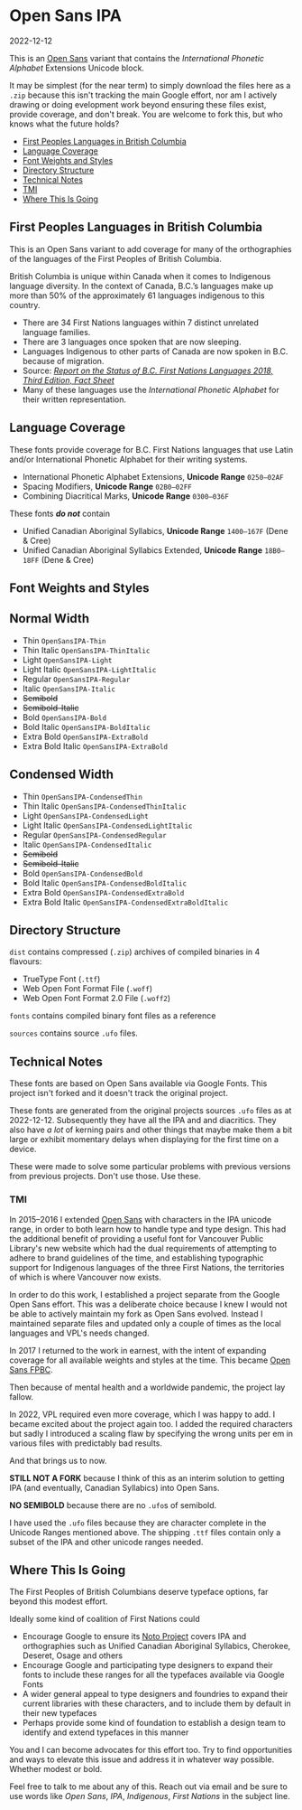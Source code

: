 # Open Sans IPA
2022-12-12

This is an [Open Sans](https://github.com/googlefonts/opensans) variant that contains the *International Phonetic Alphabet* Extensions Unicode block.

It may be simplest (for the near term) to simply download the files here as a `.zip` because this isn't tracking the main Google effort, nor am I actively drawing or doing evelopment work beyond ensuring these files exist, provide coverage, and don't break. You are welcome to fork this, but who knows what the future holds?

- [First Peoples Languages in British Columbia](#first-peoples-languages-in-british-columbia)
- [Language Coverage](#language-coverage)
- [Font Weights and Styles](#font-weights-and-styles)
- [Directory Structure](#directory-structure)
- [Technical Notes](#technical-notes)
- [TMI](#tmi)
- [Where This Is Going](#where-this-is-going)

## First Peoples Languages in British Columbia
This is an Open Sans variant to add coverage for many of the orthographies of the languages of the First Peoples of British Columbia.

British Columbia is unique within Canada when it comes to Indigenous language diversity. In the context of Canada, B.C.’s languages make up more than 50% of the approximately 61 languages indigenous to this country.
- There are 34 First Nations languages within 7 distinct unrelated language families.
- There are 3 languages once spoken that are now sleeping.
- Languages Indigenous to other parts of Canada are now spoken in B.C. because of migration.
- Source: *[Report on the Status of B.C. First Nations Languages 2018, Third Edition, Fact Sheet](https://fpcc.ca/wp-content/uploads/2020/05/FPCC-Fact-Sheet-Language-Report-2018.pdf)*
- Many of these languages use the *International Phonetic Alphabet* for their written representation.

## Language Coverage
These fonts provide coverage for B.C. First Nations languages that use Latin and/or International Phonetic Alphabet for their writing systems.
- International Phonetic Alphabet Extensions, **Unicode Range** `0250—02AF`
- Spacing Modifiers, **Unicode Range** `02B0—02FF`
- Combining Diacritical Marks, **Unicode Range** `0300—036F`

These fonts **_do not_** contain 
- Unified Canadian Aboriginal Syllabics, **Unicode Range** `1400—167F` (Dene & Cree)
- Unified Canadian Aboriginal Syllabics Extended, **Unicode Range** `18B0—18FF` (Dene & Cree)

## Font Weights and Styles
## Normal Width
- Thin `OpenSansIPA-Thin`
- Thin Italic `OpenSansIPA-ThinItalic`
- Light `OpenSansIPA-Light`
- Light Italic `OpenSansIPA-LightItalic`
- Regular `OpenSansIPA-Regular`
- Italic `OpenSansIPA-Italic`
- ~~Semibold~~
- ~~Semibold-Italic~~
- Bold `OpenSansIPA-Bold`
- Bold Italic `OpenSansIPA-BoldItalic`
- Extra Bold `OpenSansIPA-ExtraBold`
- Extra Bold Italic `OpenSansIPA-ExtraBold`

## Condensed Width
- Thin `OpenSansIPA-CondensedThin`
- Thin Italic `OpenSansIPA-CondensedThinItalic`
- Light `OpenSansIPA-CondensedLight`
- Light Italic `OpenSansIPA-CondensedLightItalic`
- Regular `OpenSansIPA-CondensedRegular`
- Italic `OpenSansIPA-CondensedItalic`
- ~~Semibold~~
- ~~Semibold-Italic~~
- Bold `OpenSansIPA-CondensedBold`
- Bold Italic `OpenSansIPA-CondensedBoldItalic`
- Extra Bold `OpenSansIPA-CondensedExtraBold`
- Extra Bold Italic `OpenSansIPA-CondensedExtraBoldItalic`

## Directory Structure

`dist` contains compressed (`.zip`) archives of compiled binaries in 4 flavours:
- TrueType Font (`.ttf`)
- Web Open Font Format File (`.woff`)
- Web Open Font Format 2.0 File (`.woff2`)

`fonts` contains compiled binary font files as a reference

`sources` contains source `.ufo` files.

## Technical Notes
These fonts are based on Open Sans available via Google Fonts. This project isn't forked and it doesn't track the original project.

These fonts are generated from the original projects sources `.ufo` files as at 2022-12-12. Subsequently they have all the IPA and and diacritics. They also have _a lot_ of kerning pairs and other things that maybe make them a bit large or exhibit momentary delays when displaying for the first time on a device.

These were made to solve some particular problems with previous versions from previous projects. Don't use those. Use these.

### TMI
In 2015–2016 I extended [Open Sans](https://github.com/googlefonts/opensans) with characters in the IPA unicode range, in order to both learn how to handle type and type design. This had the additional benefit of providing a useful font for Vancouver Public Library's new website which had the dual requirements of attempting to adhere to brand guidelines of the time, and establishing typographic support for Indigenous languages of the three First Nations, the territories of which is where Vancouver now exists.

In order to do this work, I established a project separate from the Google Open Sans effort. This was a deliberate choice because I knew I would not be able to actively maintain my fork as Open Sans evolved. Instead I maintained separate files and updated only a couple of times as the local languages and VPL's needs changed.

In 2017 I returned to the work in earnest, with the intent of expanding coverage for all available weights and styles at the time. This became [Open Sans FPBC](https://github.com/jonwhipple/opensansfpbc).

Then because of mental health and a worldwide pandemic, the project lay fallow.

In 2022, VPL required even more coverage, which I was happy to add. I became excited about the project again too. I added the required characters but sadly I introduced a scaling flaw by specifying the wrong units per em in various files with predictably bad results.

And that brings us to now.

**STILL NOT A FORK** because I think of this as an interim solution to getting IPA (and eventually, Canadian Syllabics) into Open Sans.

**NO SEMIBOLD** because there are no `.ufo`s of semibold.

I have used the `.ufo` files because they are character complete in the Unicode Ranges mentioned above. The shipping `.ttf` files contain only a subset of the IPA and other unicode ranges needed.

## Where This Is Going
The First Peoples of British Columbians deserve typeface options, far beyond this modest effort.

Ideally some kind of coalition of First Nations could
- Encourage Google to ensure its [Noto Project](https://fonts.google.com/noto) covers IPA and orthographies such as Unified Canadian Aboriginal Syllabics, Cherokee, Deseret, Osage and others
- Encourage Google and participating type designers to expand their fonts to include these ranges for all the typefaces available via Google Fonts
- A wider general appeal to type designers and foundries to expand their current libraries with these characters, and to include them by default in their new  typefaces
- Perhaps provide some kind of foundation to establish a design team to identify and extend typefaces in this manner

You and I can become advocates for this effort too. Try to find opportunities and ways to elevate this issue and address it in whatever way possible. Whether modest or bold.

Feel free to talk to me about any of this. Reach out via email and be sure to use words like _Open Sans_, _IPA_, _Indigenous_, _First Nations_ in the subject line.
